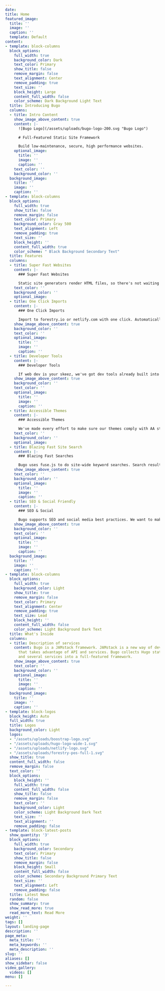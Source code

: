```yaml
---
date: 
title: Home
featured_image:
  title: ''
  image: ''
  caption: ''
  template: Default
content:
- template: block-columns
  block_options:
    full_width: true
    background_color: Dark
    text_color: Primary
    show_title: false
    remove_margin: false
    text_alignment: Center
    remove_padding: true
    text_size: ''
    block_height: Large
    content_full_width: false
    color_scheme: Dark Background Light Text
  title: Introducing Bugo
  columns:
  - title: Intro Content
    show_image_above_content: true
    content: |-
      ![Bugo Logo](/assets/uploads/bugo-logo-200.svg "Bugo Logo")

      # Full-Featured Static Site Framework

      Build low-maintenance, secure, high performance websites.
    optional_image:
      title: ''
      image: ''
      caption: ''
    text_color: ''
    background_color: ''
  background_image:
    title: ''
    image: ''
    caption: ''
- template: block-columns
  block_options:
    full_width: true
    show_title: false
    remove_margin: false
    text_color: Primary
    background_color: Gray 500
    text_alignment: Left
    remove_padding: true
    text_size: ''
    block_height: ''
    content_full_width: true
    color_scheme: " Black Background Secondary Text"
  title: Features
  columns:
  - title: Super Fast Websites
    content: |-
      ### Super Fast Websites

      Static site generators render HTML files, so there's not waiting for databases or scripts to run. Serve these files on a CDN and you see speeds you used to have to throw a lot of money into to get. Best of all, no more cache clearing.
    text_color: ''
    background_color: ''
    optional_image: 
  - title: One Click Imports
    content: |-
      ### One Click Imports

      Import to forestry.io or netlify.com with one click. Automatically copy Bugo into a new repository and import the repository to the service of your choice.
    show_image_above_content: true
    background_color: ''
    text_color: ''
    optional_image:
      title: ''
      image: ''
      caption: ''
  - title: Developer Tools
    content: |-
      ### Developer Tools

      If web dev is your skeez, we've got dev tools already built into the framework. Just clone the repository to your desktop and "npm install".
    show_image_above_content: true
    background_color: ''
    text_color: ''
    optional_image:
      title: ''
      image: ''
      caption: ''
  - title: Accessible Themes
    content: |-
      ### Accessible Themes

      We've made every effort to make sure our themes comply with AA standards as much as possible. From theme colors to under the hood we provide you with a great foundation for compliancy.
    text_color: ''
    background_color: ''
    optional_image: 
  - title: Blazing Fast Site Search
    content: |-
      ### Blazing Fast Searches

      Bugo uses fuse.js to do site-wide keyword searches. Search results are returned by relevance.
    show_image_above_content: true
    text_color: ''
    background_color: ''
    optional_image:
      title: ''
      image: ''
      caption: ''
  - title: SEO & Social Friendly
    content: |-
      ### SEO & Social

      Bugo supports SEO and social media best practices. We want to make sure everyone sees your website!
    show_image_above_content: true
    background_color: ''
    text_color: ''
    optional_image:
      title: ''
      image: ''
      caption: ''
  background_image:
    title: ''
    image: ''
    caption: ''
- template: block-columns
  block_options:
    full_width: true
    background_color: Light
    show_title: true
    remove_margin: false
    text_color: Primary
    text_alignment: Center
    remove_padding: true
    text_size: Lead
    block_height: ''
    content_full_width: false
    color_scheme: Light Background Dark Text
  title: What's Inside
  columns:
  - title: Description of services
    content: Bugo is a JAMstack framework. JAMstack is a new way of developing websites
      that takes advantage of API and services. Bugo collects Hugo static site generator
      and several services into a full-featured framework.
    show_image_above_content: true
    text_color: ''
    background_color: ''
    optional_image:
      title: ''
      image: ''
      caption: ''
  background_image:
    title: ''
    image: ''
    caption: ''
- template: block-logos
  block_height: Auto
  full_width: true
  title: Logos
  background_color: Light
  logos:
  - "/assets/uploads/boostrap-logo.svg"
  - "/assets/uploads/hugo-logo-wide-1.svg"
  - "/assets/uploads/netlify-logo.svg"
  - "/assets/uploads/forestry-pos-full-1.svg"
  show_title: true
  content_full_width: false
  remove_margin: false
  text_color: ''
  block_options:
    block_height: ''
    full_width: true
    content_full_width: false
    show_title: false
    remove_margin: false
    text_color: ''
    background_color: Light
    color_scheme: Light Background Dark Text
    text_size: ''
    text_alignment: ''
    remove_padding: false
- template: block-latest-posts
  show_quantity: '3'
  block_options:
    full_width: true
    background_color: Secondary
    text_color: Primary
    show_title: false
    remove_margin: false
    block_height: Small
    content_full_width: false
    color_scheme: Secondary Background Primary Text
    text_size: ''
    text_alignment: Left
    remove_padding: false
  title: Latest News
  random: false
  show_summary: true
  show_read_more: true
  read_more_text: Read More
weight: ''
tags: []
layout: landing-page
description: ''
page_meta:
  meta_title: ''
  meta_keywords: ''
  meta_description: ''
slug: ''
aliases: []
show_sidebar: false
video_gallery:
  videos: []
menu: []

---
```

